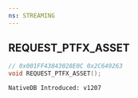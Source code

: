 ```yaml
---
ns: STREAMING
---
```

## REQUEST_PTFX_ASSET

```c
// 0x001FF43843028E0C 0x2C649263
void REQUEST_PTFX_ASSET();
```

```
NativeDB Introduced: v1207
```

